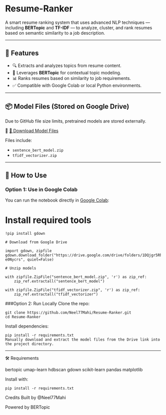# Resume-Ranker

A smart resume ranking system that uses advanced NLP techniques — including **BERTopic** and **TF-IDF** — to analyze, cluster, and rank resumes based on semantic similarity to a job description.

---

## 🚀 Features

- 🔍 Extracts and analyzes topics from resume content.
- 🧠 Leverages **BERTopic** for contextual topic modeling.
- 📊 Ranks resumes based on similarity to job requirements.
- ✅ Compatible with Google Colab or local Python environments.

---

## 📦 Model Files (Stored on Google Drive)

Due to GitHub file size limits, pretrained models are stored externally.

🔗 [📁 Download Model Files](https://drive.google.com/drive/folders/1DQjgr5Rh40vHfrbBa6bf9eCc-e0Nycrs?usp=sharing)

Files include:
- `sentence_bert_model.zip`
- `tfidf_vectorizer.zip`

---

## 🔧 How to Use

### Option 1: Use in Google Colab

You can run the notebook directly in [Google Colab](https://colab.research.google.com/):

# Install required tools
```
!pip install gdown

# Download from Google Drive

import gdown, zipfile
gdown.download_folder("https://drive.google.com/drive/folders/1DQjgr5Rh40vHfrbBa6bf9eCc-e0Nycrs", quiet=False)

# Unzip models

with zipfile.ZipFile("sentence_bert_model.zip", 'r') as zip_ref:
    zip_ref.extractall("sentence_bert_model")

with zipfile.ZipFile("tfidf_vectorizer.zip", 'r') as zip_ref:
    zip_ref.extractall("tfidf_vectorizer")
```

###Option 2: Run Locally
Clone the repo:
```
git clone https://github.com/Neel77Mahi/Resume-Ranker.git
cd Resume-Ranker
```
Install dependencies:
```
pip install -r requirements.txt
Manually download and extract the model files from the Drive link into the project directory.
```
---

🛠️ Requirements

bertopic
umap-learn
hdbscan
gdown
scikit-learn
pandas
matplotlib

Install with:
```
pip install -r requirements.txt
```

Credits
Built by @Neel77Mahi

Powered by BERTopic

